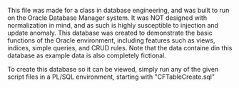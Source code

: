 This file was made for a class in database engineering, and was built to run on the Oracle Database Manager system. It was NOT designed with normalization in mind,
and as such is highly susceptible to injection and update anomaly. This database was created to demonstrate the basic functions of the Oracle environment, including
features such as views, indices, simple queries, and CRUD rules. Note that the data containe din this database as example data is also completely fictional.

To create this database so it can be viewed, simply run any of the given script files in a PL/SQL environment, starting with "CFTableCreate.sql"
